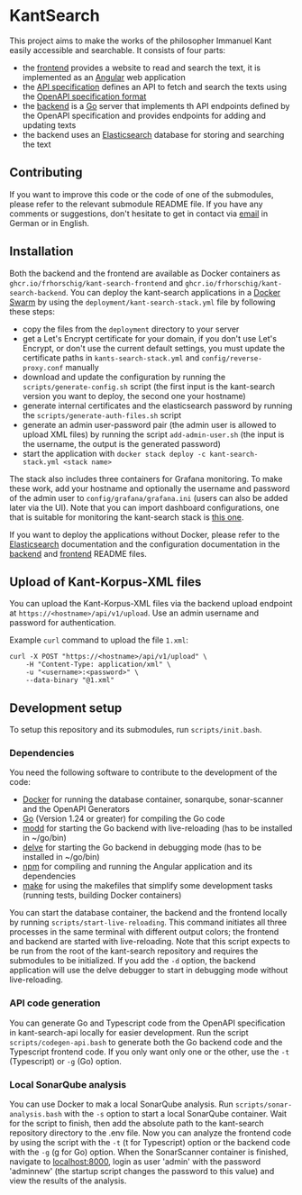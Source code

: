 # KantSearch

This project aims to make the works of the philosopher Immanuel Kant easily accessible and searchable. It consists of four parts:

- the [frontend](https://github.com/FrHorschig/kant-search-frontend) provides a website to read and search the text, it is implemented as an [Angular](https://angular.dev/) web application
- the [API specification](https://github.com/FrHorschig/kant-search-api) defines an API to fetch and search the texts using the [OpenAPI specification format](https://swagger.io/)
- the [backend](https://github.com/FrHorschig/kant-search-backend) is a [Go](https://go.dev/) server that implements th API endpoints defined by the OpenAPI specification and provides endpoints for adding and updating texts
- the backend uses an [Elasticsearch](https://www.elastic.co/) database for storing and searching the text

## Contributing

If you want to improve this code or the code of one of the submodules, please refer to the relevant submodule README file. If you have any comments or suggestions, don't hesitate to get in contact via [email](mailto:kant-search@mailbox.org) in German or in English.

## Installation

Both the backend and the frontend are available as Docker containers as `ghcr.io/frhorschig/kant-search-frontend` and `ghcr.io/frhorschig/kant-search-backend`. You can deploy the kant-search applications in a [Docker Swarm](https://docs.docker.com/engine/swarm/) by using the `deployment/kant-search-stack.yml` file by following these steps:
- copy the files from the `deployment` directory to your server
- get a Let's Encrypt certificate for your domain, if you don't use Let's Encrypt, or don't use the current default settings, you must update the certificate paths in `kants-search-stack.yml` and `config/reverse-proxy.conf` manually
- download and update the configuration by running the `scripts/generate-config.sh` script (the first input is the kant-search version you want to deploy, the second one your hostname)
- generate internal certificates and the elasticsearch password by running the `scripts/generate-auth-files.sh` script
- generate an admin user-password pair (the admin user is allowed to upload XML files) by running the script `add-admin-user.sh` (the input is the username, the output is the generated password)
- start the application with `docker stack deploy -c kant-search-stack.yml <stack name>`

The stack also includes three containers for Grafana monitoring. To make these work, add your hostname and optionally the username and password of the admin user to `config/grafana/grafana.ini` (users can also be added later via the UI). Note that you can import dashboard configurations, one that is suitable for monitoring the kant-search stack is [this one](https://grafana.com/grafana/dashboards/193-docker-monitoring/).

If you want to deploy the applications without Docker, please refer to the [Elasticsearch](https://www.elastic.co/docs/solutions/search) documentation and the configuration documentation in the [backend](https://github.com/FrHorschig/kant-search-backend/) and [frontend](https://github.com/FrHorschig/kant-search-frontend/) README files.

## Upload of Kant-Korpus-XML files

You can upload the Kant-Korpus-XML files via the backend upload endpoint at `https://<hostname>/api/v1/upload`. Use an admin username and password for authentication.

Example `curl` command to upload the file `1.xml`:
```
curl -X POST "https://<hostname>/api/v1/upload" \
    -H "Content-Type: application/xml" \
    -u "<username>:<password>" \
    --data-binary "@1.xml"
```

## Development setup

To setup this repository and its submodules, run `scripts/init.bash`.

### Dependencies

You need the following software to contribute to the development of the code:

- [Docker](https://www.docker.com/get-started/) for running the database container, sonarqube, sonar-scanner and the OpenAPI Generators
- [Go](https://go.dev/learn/) (Version 1.24 or greater) for compiling the Go code
- [modd](https://github.com/cortesi/modd) for starting the Go backend with live-reloading (has to be installed in ~/go/bin)
- [delve](https://github.com/go-delve/delve) for starting the Go backend in debugging mode (has to be installed in ~/go/bin)
- [npm](https://docs.npmjs.com/getting-started/configuring-your-local-environment) for compiling and running the Angular application and its dependencies
- [make](https://www.gnu.org/software/make/) for using the makefiles that simplify some development tasks (running tests, building Docker containers)

You can start the database container, the backend and the frontend locally by running `scripts/start-live-reloading`. This command initiates all three processes in the same terminal with different output colors; the frontend and backend are started with live-reloading. Note that this script expects to be run from the root of the kant-search repository and requires the submodules to be initialized. If you add the `-d` option, the backend application will use the delve debugger to start in debugging mode without live-reloading.

### API code generation

You can generate Go and Typescript code from the OpenAPI specification in kant-search-api locally for easier development. Run the script `scripts/codegen-api.bash` to generate both the Go backend code and the Typescript frontend code. If you only want only one or the other, use the `-t` (Typescript) or `-g` (Go) option.

### Local SonarQube analysis

You can use Docker to mak  a local SonarQube analysis. Run `scripts/sonar-analysis.bash` with the `-s` option to start a local SonarQube container. Wait for the script to finish, then add the absolute path to the kant-search repository directory to the .env file. Now you can analyze the frontend code by using the script with the `-t` (t for Typescript) option or the backend code with the `-g` (g for Go) option. When the SonarScanner container is finished, navigate to [localhost:8000](http://localhost:8000), login as user 'admin' with the password 'adminnew' (the startup script changes the password to this value) and view the results of the analysis.
